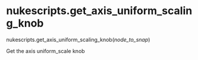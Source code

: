 # nukescripts.get_axis_uniform_scaling_knob
nukescripts.get_axis_uniform_scaling_knob(_node_to_snap_)

Get the axis uniform_scale knob